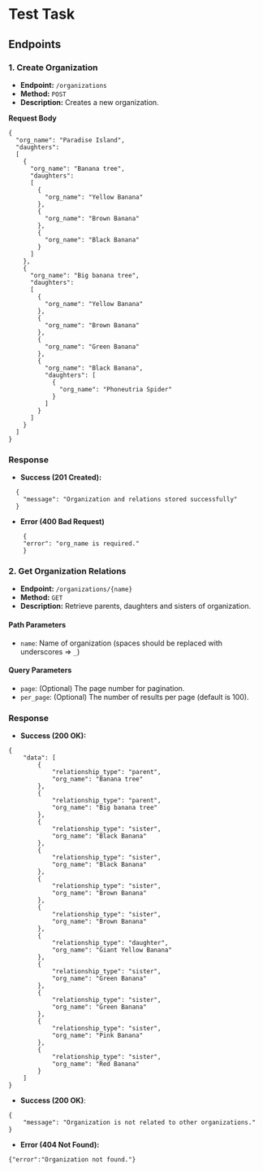 # Test Task

## Endpoints

### 1. Create Organization
* **Endpoint:** `/organizations`
* **Method:** `POST`
* **Description:** Creates a new organization.

**Request Body**

```
{
  "org_name": "Paradise Island",
  "daughters": 
  [
    {
      "org_name": "Banana tree",
      "daughters":
      [
        {
          "org_name": "Yellow Banana"
        },
        {
          "org_name": "Brown Banana"
        },
        {
          "org_name": "Black Banana"
        }
      ]
    },
    {
      "org_name": "Big banana tree",
      "daughters": 
      [
        {
          "org_name": "Yellow Banana"
        },
        {
          "org_name": "Brown Banana"
        },
        {
          "org_name": "Green Banana"
        },
        {
          "org_name": "Black Banana",
          "daughters": [
            {
              "org_name": "Phoneutria Spider"
            }
          ]
        }
      ]
    }
  ]
}

```

### **Response**

* **Success (201 Created):**
```
  {
    "message": "Organization and relations stored successfully"
  }
```

* **Error (400 Bad Request)**

```
    {
    "error": "org_name is required."
    }
```

### 2. Get Organization Relations

* **Endpoint:** `/organizations/{name}`
* **Method:** `GET`
* **Description:** Retrieve parents, daughters and sisters of organization.

#### Path Parameters
* `name`: Name of organization (spaces should be replaced with underscores => `_`)

#### Query Parameters
* `page`: (Optional) The page number for pagination.
* `per_page`: (Optional) The number of results per page (default is 100).

### **Response**

* **Success (200 OK):**

```
{
    "data": [
        {
            "relationship_type": "parent",
            "org_name": "Banana tree"
        },
        {
            "relationship_type": "parent",
            "org_name": "Big banana tree"
        },
        {
            "relationship_type": "sister",
            "org_name": "Black Banana"
        },
        {
            "relationship_type": "sister",
            "org_name": "Black Banana"
        },
        {
            "relationship_type": "sister",
            "org_name": "Brown Banana"
        },
        {
            "relationship_type": "sister",
            "org_name": "Brown Banana"
        },
        {
            "relationship_type": "daughter",
            "org_name": "Giant Yellow Banana"
        },
        {
            "relationship_type": "sister",
            "org_name": "Green Banana"
        },
        {
            "relationship_type": "sister",
            "org_name": "Green Banana"
        },
        {
            "relationship_type": "sister",
            "org_name": "Pink Banana"
        },
        {
            "relationship_type": "sister",
            "org_name": "Red Banana"
        }
    ]
}
```

* **Success (200 OK)**:
```
{
    "message": "Organization is not related to other organizations."
}
```
* **Error (404 Not Found):**
```
{"error":"Organization not found."}
```
